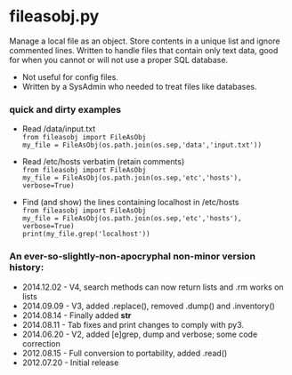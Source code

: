 fileasobj.py
======
Manage a local file as an object. Store contents in a unique list and ignore commented lines.
Written to handle files that contain only text data, good for when you cannot or will not use a proper SQL database.

* Not useful for config files.
* Written by a SysAdmin who needed to treat files like databases.

### quick and dirty examples
* Read /data/input.txt  
`from fileasobj import FileAsObj`  
`my_file = FileAsObj(os.path.join(os.sep,'data','input.txt'))`  

* Read /etc/hosts verbatim (retain comments)  
`from fileasobj import FileAsObj`  
`my_file = FileAsObj(os.path.join(os.sep,'etc','hosts'), verbose=True)`  

* Find (and show) the lines containing localhost in /etc/hosts  
`from fileasobj import FileAsObj`  
`my_file = FileAsObj(os.path.join(os.sep,'etc','hosts'), verbose=True)`  
`print(my_file.grep('localhost'))`  


### An ever-so-slightly-non-apocryphal non-minor version history:
* 2014.12.02 - V4, search methods can now return lists and .rm works on lists
* 2014.09.09 - V3, added .replace(), removed .dump() and .inventory()
* 2014.08.14 - Finally added __str__
* 2014.08.11 - Tab fixes and print changes to comply with py3.
* 2014.06.20 - V2, added [e]grep, dump and verbose; some code correction
* 2012.08.15 - Full conversion to portability, added .read()
* 2012.07.20 - Initial release
